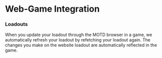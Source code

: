 # Web-Game Integration

### Loadouts

When you update your loadout through the MOTD browser in a game, we automatically refresh your loadout by refetching your loadout again. The changes you make on the website loadout are automatically reflected in the game.

